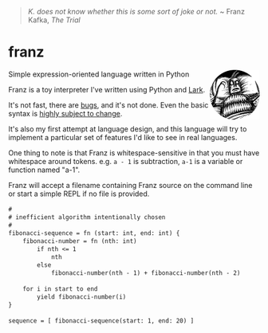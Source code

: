 > _K. does not know whether this is some sort of joke or not._ ~ Franz Kafka, _The Trial_

# franz
<img align="right" width="100" height="100" src="https://github.com/cwells/franz/blob/master/franz.png">

Simple expression-oriented language written in Python

Franz is a toy interpreter I've written using Python and [Lark](https://github.com/erezsh/lark).

It's not fast, there are [bugs](https://github.com/cwells/franz/issues/1), and it's not done. Even the basic 
syntax is [highly subject to change](https://github.com/cwells/franz/issues/2).

It's also my first attempt at language design, and this 
language will try to implement a particular set of features 
I'd like to see in real languages.

One thing to note is that Franz is whitespace-sensitive in that you must have whitespace around tokens.
e.g. `a - 1` is subtraction, `a-1` is a variable or function named "a-1".

Franz will accept a filename containing Franz source on the command line or 
start a simple REPL if no file is provided.

```
#
# inefficient algorithm intentionally chosen
#
fibonacci-sequence = fn (start: int, end: int) {
    fibonacci-number = fn (nth: int)
        if nth <= 1
            nth
        else
            fibonacci-number(nth - 1) + fibonacci-number(nth - 2)

    for i in start to end
        yield fibonacci-number(i)
}

sequence = [ fibonacci-sequence(start: 1, end: 20) ]
```
